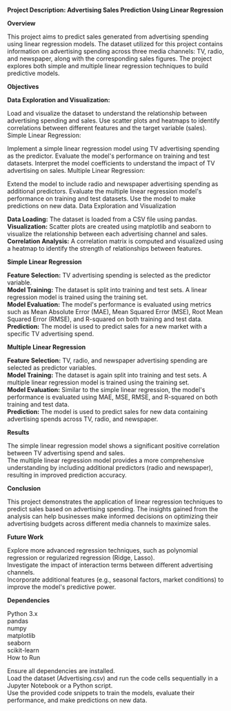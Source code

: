 **Project Description: Advertising Sales Prediction Using Linear Regression**

**Overview**

This project aims to predict sales generated from advertising spending using linear regression models. The dataset utilized for this project contains information on advertising spending across three media channels: TV, radio, and newspaper, along with the corresponding sales figures. The project explores both simple and multiple linear regression techniques to build predictive models.

**Objectives**

**Data Exploration and Visualization:**

Load and visualize the dataset to understand the relationship between advertising spending and sales.
Use scatter plots and heatmaps to identify correlations between different features and the target variable (sales).
Simple Linear Regression:

Implement a simple linear regression model using TV advertising spending as the predictor.
Evaluate the model's performance on training and test datasets.
Interpret the model coefficients to understand the impact of TV advertising on sales.
Multiple Linear Regression:

Extend the model to include radio and newspaper advertising spending as additional predictors.
Evaluate the multiple linear regression model's performance on training and test datasets.
Use the model to make predictions on new data.
Data Exploration and Visualization

**Data Loading:** The dataset is loaded from a CSV file using pandas.<br/>
**Visualization:** Scatter plots are created using matplotlib and seaborn to visualize the relationship between each advertising channel and sales.<br/>
**Correlation Analysis:** A correlation matrix is computed and visualized using a heatmap to identify the strength of relationships between features.<br/>

**Simple Linear Regression**

**Feature Selection:** TV advertising spending is selected as the predictor variable.<br/>
**Model Training:** The dataset is split into training and test sets. A linear regression model is trained using the training set.<br/>
**Model Evaluation:** The model's performance is evaluated using metrics such as Mean Absolute Error (MAE), Mean Squared Error (MSE), Root Mean Squared Error (RMSE), and R-squared on both training and test data.<br/>
**Prediction:** The model is used to predict sales for a new market with a specific TV advertising spend.

**Multiple Linear Regression**

**Feature Selection:** TV, radio, and newspaper advertising spending are selected as predictor variables.<br/>
**Model Training:** The dataset is again split into training and test sets. A multiple linear regression model is trained using the training set.<br/>
**Model Evaluation:** Similar to the simple linear regression, the model's performance is evaluated using MAE, MSE, RMSE, and R-squared on both training and test data.<br/>
**Prediction:** The model is used to predict sales for new data containing advertising spends across TV, radio, and newspaper.<br/>

**Results**

The simple linear regression model shows a significant positive correlation between TV advertising spend and sales.<br/>
The multiple linear regression model provides a more comprehensive understanding by including additional predictors (radio and newspaper), resulting in improved prediction accuracy.<br/>

**Conclusion**

This project demonstrates the application of linear regression techniques to predict sales based on advertising spending. The insights gained from the analysis can help businesses make informed decisions on optimizing their advertising budgets across different media channels to maximize sales.

**Future Work**

Explore more advanced regression techniques, such as polynomial regression or regularized regression (Ridge, Lasso).<br/>
Investigate the impact of interaction terms between different advertising channels.<br/>
Incorporate additional features (e.g., seasonal factors, market conditions) to improve the model's predictive power.<br/>

**Dependencies**

Python 3.x<br/>
pandas<br/>
numpy<br/>
matplotlib<br/>
seaborn<br/>
scikit-learn<br/>
How to Run<br/>

Ensure all dependencies are installed.<br/>
Load the dataset (Advertising.csv) and run the code cells sequentially in a Jupyter Notebook or a Python script.<br/>
Use the provided code snippets to train the models, evaluate their performance, and make predictions on new data.<br/>
